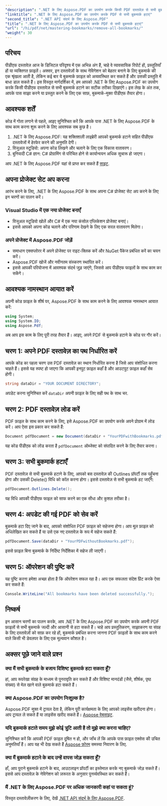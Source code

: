 ```yaml
---
"description": ".NET के लिए Aspose.PDF का उपयोग करके किसी PDF दस्तावेज़ से सभी बुकमार्क आसानी से हटाने का तरीका जानें। यह चरण-दर-चरण मार्गदर्शिका विस्तृत निर्देश प्रदान करती है।"
"linktitle": ".NET के लिए Aspose.PDF का उपयोग करके PDF से सभी बुकमार्क हटाएं"
"second_title": ".NET API संदर्भ के लिए Aspose.PDF"
"title": ".NET के लिए Aspose.PDF का उपयोग करके PDF से सभी बुकमार्क हटाएं"
"url": "/hi/pdf/net/mastering-bookmarks/remove-all-bookmarks/"
"weight": 30
---
```


## परिचय

पीडीएफ दस्तावेज़ आज के डिजिटल परिदृश्य में एक अभिन्न अंग हैं, चाहे वे व्यावसायिक रिपोर्ट हों, प्रस्तुतियाँ हों या व्यक्तिगत फ़ाइलें। अक्सर, इन दस्तावेज़ों के साथ नेविगेशन को बेहतर बनाने के लिए बुकमार्क की एक श्रृंखला आती है, लेकिन कई बार ये बुकमार्क फ़ाइल को अव्यवस्थित कर सकते हैं और उसकी प्रस्तुति में बाधा डाल सकते हैं। इस विस्तृत मार्गदर्शिका में, हम आपको .NET के लिए Aspose.PDF का उपयोग करके किसी पीडीएफ दस्तावेज़ से सभी बुकमार्क हटाने का सटीक तरीका दिखाएंगे। इस लेख के अंत तक, आपके पास साझा करने या प्रस्तुत करने के लिए एक साफ़, बुकमार्क-मुक्त पीडीएफ तैयार होगा।

## आवश्यक शर्तें

कोड में गोता लगाने से पहले, आइए सुनिश्चित करें कि आपके पास .NET के लिए Aspose.PDF के साथ काम करना शुरू करने के लिए आवश्यक सब कुछ है।

1. .NET के लिए Aspose.PDF: यह शक्तिशाली लाइब्रेरी आपको बुकमार्क हटाने सहित पीडीएफ दस्तावेजों में हेरफेर करने की अनुमति देगी।
2. विजुअल स्टूडियो: अपना कोड लिखने और चलाने के लिए एक विकास वातावरण।
3. बुनियादी C# ज्ञान: C# प्रोग्रामिंग से परिचित होने से कार्यान्वयन अधिक सुचारू हो जाएगा।

आप .NET के लिए Aspose.PDF यहां से प्राप्त कर सकते हैं [साइट](https://releases.aspose.com/pdf/net/).

## अपना प्रोजेक्ट सेट अप करना

आरंभ करने के लिए, .NET के लिए Aspose.PDF के साथ अपना C# प्रोजेक्ट सेट अप करने के लिए इन चरणों का पालन करें।

### Visual Studio में एक नया प्रोजेक्ट बनाएँ

- विजुअल स्टूडियो खोलें और C# में एक नया कंसोल एप्लिकेशन प्रोजेक्ट बनाएं।
- इससे आपको अपना कोड चलाने और परिणाम देखने के लिए एक सरल वातावरण मिलेगा।

### अपने प्रोजेक्ट में Aspose.PDF जोड़ें

- समाधान एक्सप्लोरर में अपने प्रोजेक्ट पर राइट-क्लिक करें और NuGet पैकेज प्रबंधित करें का चयन करें।
- Aspose.PDF खोजें और नवीनतम संस्करण स्थापित करें।
- इससे आपकी परियोजना में आवश्यक संदर्भ जुड़ जाएंगे, जिससे आप पीडीएफ फाइलों के साथ काम कर सकेंगे।

## आवश्यक नामस्थान आयात करें

अपनी कोड फ़ाइल के शीर्ष पर, Aspose.PDF के साथ काम करने के लिए आवश्यक नामस्थान आयात करें:

```csharp
using System;
using System.IO;
using Aspose.Pdf;
```

अब आप इस काम के लिए पूरी तरह तैयार हैं। आइए, अपने PDF से बुकमार्क हटाने के कोड पर गौर करें।

## चरण 1: अपने PDF दस्तावेज़ का पथ निर्धारित करें

आपके कोड का पहला चरण उस PDF दस्तावेज़ का स्थान निर्धारित करना है जिसे आप संशोधित करना चाहते हैं। इससे यह स्पष्ट हो जाएगा कि आपकी इनपुट फ़ाइल कहाँ है और आउटपुट फ़ाइल कहाँ सेव होगी।

```csharp
string dataDir = "YOUR DOCUMENT DIRECTORY";
```

अपडेट करना सुनिश्चित करें `dataDir` अपनी फ़ाइल के लिए सही पथ के साथ चर.

## चरण 2: PDF दस्तावेज़ लोड करें

PDF फ़ाइल के साथ काम करने के लिए, इसे Aspose.PDF का उपयोग करके अपने प्रोग्राम में लोड करें। आप ऐसा इस प्रकार कर सकते हैं:

```csharp
Document pdfDocument = new Document(dataDir + "YourPDFwithBookmarks.pdf");
```

यह कोड पीडीएफ को लोड करता है `pdfDocument` ऑब्जेक्ट को संपादित करने के लिए तैयार करना।

## चरण 3: सभी बुकमार्क हटाएँ

PDF दस्तावेज़ से सभी बुकमार्क हटाने के लिए, आपको बस दस्तावेज़ की Outlines प्रॉपर्टी तक पहुँचना होगा और उसकी Delete() विधि को कॉल करना होगा। इससे दस्तावेज़ से सभी बुकमार्क हट जाएँगे:

```csharp
pdfDocument.Outlines.Delete();
```

यह विधि आपकी पीडीएफ फाइल को साफ करने का एक सीधा और कुशल तरीका है।

## चरण 4: अपडेट की गई PDF को सेव करें

बुकमार्क हटा दिए जाने के बाद, आपको संशोधित PDF फ़ाइल को सहेजना होगा। आप मूल फ़ाइल को अधिलेखित कर सकते हैं या उसे एक नए दस्तावेज़ के रूप में सहेज सकते हैं:

```csharp
pdfDocument.Save(dataDir + "YourPDFwithoutBookmarks.pdf");
```

इससे फ़ाइल बिना बुकमार्क के निर्दिष्ट निर्देशिका में सहेज ली जाएगी।

## चरण 5: ऑपरेशन की पुष्टि करें

यह पुष्टि करना हमेशा अच्छा होता है कि ऑपरेशन सफल रहा है। आप एक सफलता संदेश प्रिंट करके ऐसा कर सकते हैं:

```csharp
Console.WriteLine("All bookmarks have been deleted successfully.");
```

## निष्कर्ष

इन आसान चरणों का पालन करके, आप .NET के लिए Aspose.PDF का उपयोग करके अपनी PDF फ़ाइलों से सभी बुकमार्क जल्दी और आसानी से हटा सकते हैं। चाहे आप प्रस्तुतिकरण, साझाकरण या संग्रह के लिए दस्तावेज़ों को साफ़ कर रहे हों, बुकमार्क प्रबंधित करना जानना PDF फ़ाइलों के साथ काम करने वाले किसी भी डेवलपर के लिए एक मूल्यवान कौशल है।

## अक्सर पूछे जाने वाले प्रश्न

### क्या मैं सभी बुकमार्क के बजाय विशिष्ट बुकमार्क हटा सकता हूँ?

हां, आप रूपरेखा संग्रह के माध्यम से पुनरावृति कर सकते हैं और विशिष्ट मानदंडों (जैसे, शीर्षक, पृष्ठ संख्या) से मेल खाने वाले बुकमार्क हटा सकते हैं।

### क्या Aspose.PDF का उपयोग निःशुल्क है?

Aspose.PDF मुफ़्त में ट्रायल देता है, लेकिन पूरी कार्यक्षमता के लिए आपको लाइसेंस खरीदना होगा। आप ट्रायल ले सकते हैं या लाइसेंस खरीद सकते हैं। [Aspose वेबसाइट](https://purchase.aspose.com/buy).

### यदि बुकमार्क हटाते समय मुझे कोई त्रुटि आती है तो मुझे क्या करना चाहिए?

सुनिश्चित करें कि आपकी PDF फ़ाइल दूषित न हो, और जाँच लें कि आपके पास फ़ाइल एक्सेस की उचित अनुमतियाँ हैं। आप यह भी देख सकते हैं [Aspose फ़ोरम](https://forum.aspose.com/c/pdf/9) समस्या निवारण के लिए.

### क्या मैं बुकमार्क हटाने के बाद उन्हें वापस जोड़ सकता हूँ?

हाँ, आप पुराने बुकमार्क हटाने के बाद, आउटलाइन प्रॉपर्टी का इस्तेमाल करके नए बुकमार्क जोड़ सकते हैं। इससे आप दस्तावेज़ के नेविगेशन को ज़रूरत के अनुसार पुनर्व्यवस्थित कर सकते हैं।

### मैं .NET के लिए Aspose.PDF पर अधिक जानकारी कहां पा सकता हूं?

विस्तृत दस्तावेज़ीकरण के लिए, देखें [.NET API संदर्भ के लिए Aspose.PDF](https://reference.aspose.com/pdf/net/).